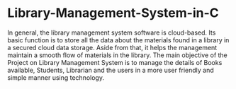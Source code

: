 # Library-Management-System-in-C
In general, the library management system software is cloud-based. Its basic function is to store all the data about the materials found in a 
library in a secured cloud data storage. Aside from that, it helps the management maintain a smooth flow of materials in the library.
The main objective of the Project on Library Management System is to manage the details of Books available, Students, Librarian and the users
in a more user friendly and simple manner using technology.

